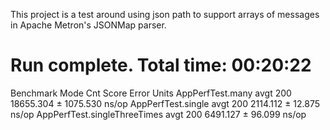 This project is a test around using json path to support arrays of messages in Apache Metron's JSONMap parser.


# Run complete. Total time: 00:20:22

Benchmark                     Mode  Cnt      Score      Error  Units
AppPerfTest.many              avgt  200  18655.304 ± 1075.530  ns/op
AppPerfTest.single            avgt  200   2114.112 ±   12.875  ns/op
AppPerfTest.singleThreeTimes  avgt  200   6491.127 ±   96.099  ns/op
